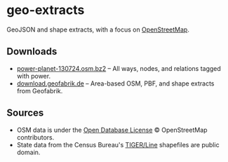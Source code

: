 geo-extracts
========
GeoJSON and shape extracts, with a focus on [OpenStreetMap](http://www.openstreetmap.org/).

Downloads
--------
* [power-planet-130724.osm.bz2](http://lmi.pw/power-planet-130724.osm.bz2) – All ways, nodes, and relations tagged with power.
* [download.geofabrik.de](http://download.geofabrik.de/) – Area-based OSM, PBF, and shape extracts from Geofabrik.

Sources
--------
* OSM data is under the [Open Database License](http://opendatacommons.org/licenses/odbl) © OpenStreetMap contributors.
* State data from the Census Bureau's [TIGER/Line](http://www2.census.gov/cgi-bin/shapefiles2009/national-files) shapefiles are public domain. 
